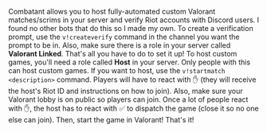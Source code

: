 Combatant allows you to host fully-automated custom Valorant matches/scrims in your server and verify Riot accounts with Discord users. I found no other bots that do this so I made my own. To create a verification prompt, use the `v!createverify`  command in the channel you want the prompt to be in. Also, make sure there is a role in your server called **Valorant Linked**. That's all you have to do to set it up! To host custom games, you'll need a role called **Host** in your server. Only people with this can host custom games. If you want to host, use the `v!startmatch <description>` command. Players will have to react with ✋ (they will receive the host's Riot ID and instructions on how to join). Also, make sure your Valorant lobby is on public so players can join. Once a lot of people react with ✋, the host has to react with ✅ to dispatch the game (close it so no one else can join). Then, start the game in Valorant! That's it!